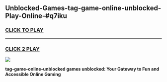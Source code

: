 
## Unblocked-Games-tag-game-online-unblocked-Play-Online-#q7iku
<h3>
<a href="https://premium.freeplayer.one?title=tag-game-online-unblocked&ref=27F">CLICK TO PLAY</a></h3>
<hr>

<h3>
<a href="https://premium.freeplayer.one?title=tag-game-online-unblocked&ref=27F">CLICK 2 PLAY</a>
  
</h3>

<a href="https://premium.freeplayer.one?title=tag-game-online-unblocked&ref=27F"><img src="https://clearcache.store/games.png"></a>


**tag-game-online-unblocked games unblocked: Your Gateway to Fun and Accessible Online Gaming**

